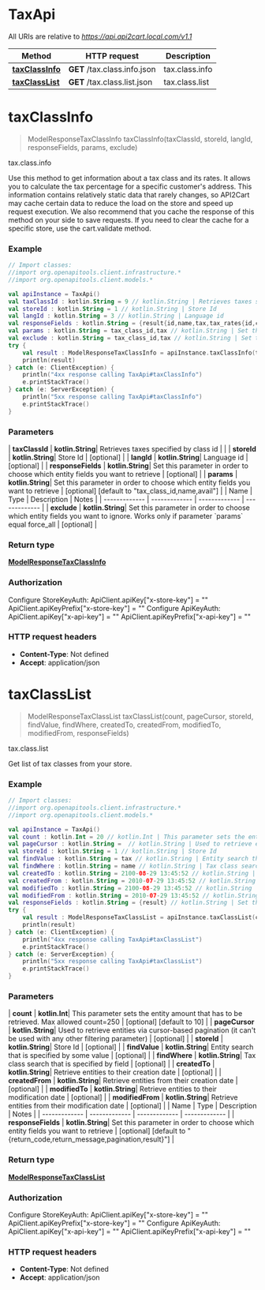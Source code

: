 # TaxApi

All URIs are relative to *https://api.api2cart.local.com/v1.1*

| Method | HTTP request | Description |
| ------------- | ------------- | ------------- |
| [**taxClassInfo**](TaxApi.md#taxClassInfo) | **GET** /tax.class.info.json | tax.class.info |
| [**taxClassList**](TaxApi.md#taxClassList) | **GET** /tax.class.list.json | tax.class.list |


<a id="taxClassInfo"></a>
# **taxClassInfo**
> ModelResponseTaxClassInfo taxClassInfo(taxClassId, storeId, langId, responseFields, params, exclude)

tax.class.info

Use this method to get information about a tax class and its rates. It allows you to calculate the tax percentage for a specific customer&#39;s address. This information contains relatively static data that rarely changes, so API2Cart may cache certain data to reduce the load on the store and speed up request execution. We also recommend that you cache the response of this method on your side to save requests. If you need to clear the cache for a specific store, use the cart.validate method.

### Example
```kotlin
// Import classes:
//import org.openapitools.client.infrastructure.*
//import org.openapitools.client.models.*

val apiInstance = TaxApi()
val taxClassId : kotlin.String = 9 // kotlin.String | Retrieves taxes specified by class id
val storeId : kotlin.String = 1 // kotlin.String | Store Id
val langId : kotlin.String = 3 // kotlin.String | Language id
val responseFields : kotlin.String = {result{id,name,tax,tax_rates{id,countries{id,name,states},cities,address,zip_codes{is_range,range,fields}}}} // kotlin.String | Set this parameter in order to choose which entity fields you want to retrieve
val params : kotlin.String = tax_class_id,tax // kotlin.String | Set this parameter in order to choose which entity fields you want to retrieve
val exclude : kotlin.String = tax_class_id,tax // kotlin.String | Set this parameter in order to choose which entity fields you want to ignore. Works only if parameter `params` equal force_all
try {
    val result : ModelResponseTaxClassInfo = apiInstance.taxClassInfo(taxClassId, storeId, langId, responseFields, params, exclude)
    println(result)
} catch (e: ClientException) {
    println("4xx response calling TaxApi#taxClassInfo")
    e.printStackTrace()
} catch (e: ServerException) {
    println("5xx response calling TaxApi#taxClassInfo")
    e.printStackTrace()
}
```

### Parameters
| **taxClassId** | **kotlin.String**| Retrieves taxes specified by class id | |
| **storeId** | **kotlin.String**| Store Id | [optional] |
| **langId** | **kotlin.String**| Language id | [optional] |
| **responseFields** | **kotlin.String**| Set this parameter in order to choose which entity fields you want to retrieve | [optional] |
| **params** | **kotlin.String**| Set this parameter in order to choose which entity fields you want to retrieve | [optional] [default to &quot;tax_class_id,name,avail&quot;] |
| Name | Type | Description  | Notes |
| ------------- | ------------- | ------------- | ------------- |
| **exclude** | **kotlin.String**| Set this parameter in order to choose which entity fields you want to ignore. Works only if parameter &#x60;params&#x60; equal force_all | [optional] |

### Return type

[**ModelResponseTaxClassInfo**](ModelResponseTaxClassInfo.md)

### Authorization


Configure StoreKeyAuth:
    ApiClient.apiKey["x-store-key"] = ""
    ApiClient.apiKeyPrefix["x-store-key"] = ""
Configure ApiKeyAuth:
    ApiClient.apiKey["x-api-key"] = ""
    ApiClient.apiKeyPrefix["x-api-key"] = ""

### HTTP request headers

 - **Content-Type**: Not defined
 - **Accept**: application/json

<a id="taxClassList"></a>
# **taxClassList**
> ModelResponseTaxClassList taxClassList(count, pageCursor, storeId, findValue, findWhere, createdTo, createdFrom, modifiedTo, modifiedFrom, responseFields)

tax.class.list

Get list of tax classes from your store.

### Example
```kotlin
// Import classes:
//import org.openapitools.client.infrastructure.*
//import org.openapitools.client.models.*

val apiInstance = TaxApi()
val count : kotlin.Int = 20 // kotlin.Int | This parameter sets the entity amount that has to be retrieved. Max allowed count=250
val pageCursor : kotlin.String =  // kotlin.String | Used to retrieve entities via cursor-based pagination (it can't be used with any other filtering parameter)
val storeId : kotlin.String = 1 // kotlin.String | Store Id
val findValue : kotlin.String = tax // kotlin.String | Entity search that is specified by some value
val findWhere : kotlin.String = name // kotlin.String | Tax class search that is specified by field
val createdTo : kotlin.String = 2100-08-29 13:45:52 // kotlin.String | Retrieve entities to their creation date
val createdFrom : kotlin.String = 2010-07-29 13:45:52 // kotlin.String | Retrieve entities from their creation date
val modifiedTo : kotlin.String = 2100-08-29 13:45:52 // kotlin.String | Retrieve entities to their modification date
val modifiedFrom : kotlin.String = 2010-07-29 13:45:52 // kotlin.String | Retrieve entities from their modification date
val responseFields : kotlin.String = {result} // kotlin.String | Set this parameter in order to choose which entity fields you want to retrieve
try {
    val result : ModelResponseTaxClassList = apiInstance.taxClassList(count, pageCursor, storeId, findValue, findWhere, createdTo, createdFrom, modifiedTo, modifiedFrom, responseFields)
    println(result)
} catch (e: ClientException) {
    println("4xx response calling TaxApi#taxClassList")
    e.printStackTrace()
} catch (e: ServerException) {
    println("5xx response calling TaxApi#taxClassList")
    e.printStackTrace()
}
```

### Parameters
| **count** | **kotlin.Int**| This parameter sets the entity amount that has to be retrieved. Max allowed count&#x3D;250 | [optional] [default to 10] |
| **pageCursor** | **kotlin.String**| Used to retrieve entities via cursor-based pagination (it can&#39;t be used with any other filtering parameter) | [optional] |
| **storeId** | **kotlin.String**| Store Id | [optional] |
| **findValue** | **kotlin.String**| Entity search that is specified by some value | [optional] |
| **findWhere** | **kotlin.String**| Tax class search that is specified by field | [optional] |
| **createdTo** | **kotlin.String**| Retrieve entities to their creation date | [optional] |
| **createdFrom** | **kotlin.String**| Retrieve entities from their creation date | [optional] |
| **modifiedTo** | **kotlin.String**| Retrieve entities to their modification date | [optional] |
| **modifiedFrom** | **kotlin.String**| Retrieve entities from their modification date | [optional] |
| Name | Type | Description  | Notes |
| ------------- | ------------- | ------------- | ------------- |
| **responseFields** | **kotlin.String**| Set this parameter in order to choose which entity fields you want to retrieve | [optional] [default to &quot;{return_code,return_message,pagination,result}&quot;] |

### Return type

[**ModelResponseTaxClassList**](ModelResponseTaxClassList.md)

### Authorization


Configure StoreKeyAuth:
    ApiClient.apiKey["x-store-key"] = ""
    ApiClient.apiKeyPrefix["x-store-key"] = ""
Configure ApiKeyAuth:
    ApiClient.apiKey["x-api-key"] = ""
    ApiClient.apiKeyPrefix["x-api-key"] = ""

### HTTP request headers

 - **Content-Type**: Not defined
 - **Accept**: application/json

